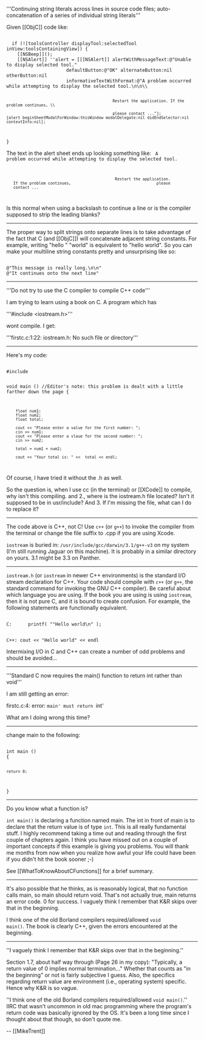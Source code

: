 '''Continuing string literals across lines in source code files; auto-concatenation of a series of individual string literals'''

Given [[ObjC]] code like:

<code>
  if (![toolsController displayTool:selectedTool inView:toolsContainingView]) {
    [[NSBeep]]();
    [[NSAlert]] ''alert = [[[NSAlert]] alertWithMessageText:@"Unable to display selected tool."
                      defaultButton:@"OK" alternateButton:nil otherButton:nil 
                      informativeTextWithFormat:@"A problem occurred while attempting to display the selected tool.\n\n\\

                                                  Restart the application. If the problem continues, \\

                                                  please contact ..."];
    [alert beginSheetModalForWindow:thisWindow modalDelegate:nil didEndSelector:nil contextInfo:nil];
  }
</code>

The text in the alert sheet ends up looking something like:
<code>
       A problem occurred while attempting to display the selected tool.

                                                   Restart the application. 
       If the problem continues,                                     please 
       contact ...
</code>

Is this normal when using a backslash to continue a line or is the compiler supposed to strip the leading blanks?

----

The proper way to split strings onto separate lines is to take advantage of the fact that C (and [[ObjC]]) will concatenate adjacent string constants. For example, writing "hello " "world" is equivalent to "hello world". So you can make your multiline string constants pretty and unsurprising like so:

<code>
@"This message is really long.\n\n"
@"It continues onto the next line"
</code>

----

'''Do not try to use the C compiler to compile C++ code'''

I am trying to learn using a book on C. A program which has 

'''#include <iostream.h>'''

wont compile. I get:

'''firstc.c:1:22: iostream.h: No such file or directory'''

----


Here's my code:

<code>
#include <iostream.h>

void main ()        //Editor's note: this problem is dealt with a little farther down the page
{

        float num1;
        float num2;
        float total;

        cout << "Please enter a value for the first number: ";
        cin >> num1;
        cout << "Please enter a vlaue for the second number: ";
        cin >> num2;

        total = num1 + num2;

        cout << "Your total is: " <<  total << endl;
</code>

Of course, I have tried it without the .h as well.

So the question is, when I use cc (in the terminal) or [[XCode]] to compile, why isn't this compiling. and 2., where is the iostream.h file located? Isn't it supposed to be in usr/include? And 3. If I'm missing the file, what can I do to replace it?

---

The code above is C++, not C!  Use <code>c++</code> (or <code>g++</code>) to invoke the compiler from the terminal or change the file suffix to .cpp if you are using Xcode.

<code>iostream</code> is buried in: <code>/usr/include/gcc/darwin/3.1/g++-v3</code> on my system (I'm still running Jaguar on this machine).
It is probably in a similar directory on yours.  3.1 might be 3.3 on Panther.

----

<code>iostream.h</code> (or <code>iostream</code> in newer C++ environments) is the standard I/O stream declaration for C++.  Your code
should compile with <code>c++</code> (or  <code>g++</code>, the standard command for invoking the GNU C++ compiler).  Be careful about
which language you are using.  If the book you are using is using <code>iostream</code>, then it is not pure C, and it is bound to
create confusion.  For example, the following statements are functionally equivalent.

<code>
C:      printf( ""Hello world\n" );

C++: cout << "Hello world" << endl
</code>

Intermixing I/O in C and C++ can create a number of odd problems and should be avoided...

----

'''Standard C now requires the main() function to return int rather than void'''

I am still getting an error:

firstc.c:4: error: `main' must return `int'

What am I doing wrong this time?

----

change main to the following:

<code>
int main ()
{

    return 0;
}
</code>

----


Do you know what a function is? 

<code>int main()</code> is declaring a function named main. The int in front of main is to declare that the return value is of type <code>int</code>. This is all really fundamental stuff. I highly recommend taking a time out and reading through the first couple of chapters again. I think you have missed out on a couple of important concepts if this example is giving you problems. You will thank me months from now when you realize how awful your life could have been if you didn't hit the book sooner ;-)

See [[WhatToKnowAboutCFunctions]] for a brief summary.

----

It's also possible that he thinks, as is reasonably logical, that no function calls main, so main should return void.  That's not actually true, main returns an error code.  0 for success.  I vaguely think I remember that K&R skips over that in the beginning.

I think one of the old Borland compilers required/allowed <code>void main()</code>.  The book is clearly C++, given the errors encountered at the beginning.

----

''I vaguely think I remember that K&R skips over that in the beginning.''

Section 1.7, about half way through  (Page 26 in my copy): "Typically, a return value of 0 implies normal termination..." Whether that counts as "in the beginning" or not is fairly subjective I guess. Also, the specifics regarding return value are environment (i.e., operating system) specific. Hence why K&R is so vague.

''I think one of the old Borland compilers required/allowed <code>void main()</code>.'' IIRC that wasn't uncommon in old mac programming where the program's return code was basically ignored by the OS. It's been a long time since I thought about that though, so don't quote me.

-- [[MikeTrent]]